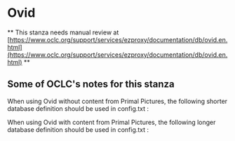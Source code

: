 # Ovid
** This stanza needs manual review at [https://www.oclc.org/support/services/ezproxy/documentation/db/ovid.en.html](https://www.oclc.org/support/services/ezproxy/documentation/db/ovid.en.html) **

## Some of OCLC's notes for this stanza

When using Ovid without content from Primal Pictures, the following shorter database definition should be used in config.txt :

When using Ovid with content from Primal Pictures, the following longer database definition should be used in config.txt :
